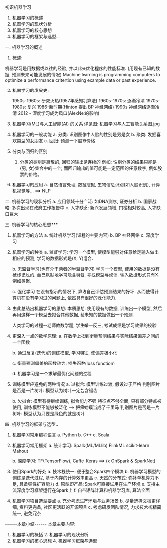 初识机器学习

1. 机器学习的概述
2. 机器学习的现状分析
3. 机器学习的核心思想
4. 机器学习的框架与选型..



一. 机器学习的概述
1) 概述:

  机器学习是用数据或以往的经验, 并以此来优化程序的性能标准. (用现有已知的数据, 预测未来可能发展的情况)
  Machine learning is programming computers to optimize a performance critertion using example data or past experience.


2) 机器学习的发展史:
   
   1950s-1960s: 研究火热(1957年感知机算法)
   1960s-1970s: 逐渐冷清
   1970s-1980s: 复兴
   1986-新时期(Hinton 提出 BP 神经网络)
   1990s 神经网络逐渐冷清
   2012 - 深度学习成为风口(AlexNet的影响)


3) 机器学习(ML)与人工智能(AI) 的关系
详见图: 机器学习与人工智能关系图.jpg


4) 机器学习的一般功能
    a. 分类: 识别图像中人脸的性别是男是女
    b. 聚类: 发掘喜欢类型的女朋友
    c. 回归: 预测一下股市价格

5) 分类与回归的区别
    1. 分类的类别是离散的, 回归的输出是连续的
    例如: 性别分类的结果只能是{男, 女}集合中的一个; 而回归输出的值可能是一定范围的任意数字, 例如股票的价格。


6) 机器学习的应用
    a. 自然语言处理, 数据挖掘, 生物信息识别(如人脸识别), 计算机视觉等...   ==> NLP 




二. 机器学习的现状分析
    a. 应用领域十分广泛: 如DNA测序, 证券分析
    b. 国家战略: 多次出现在政府工作报告中
    c. 人才缺乏: 新兴发展领域, 门槛相对较高, 人才缺口巨大






三. 机器学习的核心思想***

1) 机器学习的方法
    a. 统计机器学习(课程的主要内容)
    b. BP 神经网络
    c. 深度学习

2) 机器学习的种类
    a. 监督学习:
       学习一个模型, 使模型能够对任意给定输入做出相应的预测; 学习的数据形式是(X, Y)组合.


    b. 无监督学习(也有介于两者的半监督学习)
       学习一个模型, 使用的数据是没有被标记过的, 自己默默地学习隐含特性, 寻找模型与规律. 输入数据形式只有X. 例如类聚.


    c. 强化学习
       在没有指示的情况下, 算法自己评估预测结果的好坏. 从而使得计算机在没有学习过的问题上, 依然具有很好的泛化能力. 


3) 由此总结出机器学习的思想:
    本质思想: 使用现有的数据, 训练出一个模型, 然后再用这样一个模型去拟合其他数据, 给未知的数据做出一个预测.

    人类学习的过程--老师教数学题, 学生举一反三, 考试成绩是学习效果的校验



4) 更深入一点的数学原理:
    a. 在数学上找到衡量预测结果与实际结果偏差之间的一个函数

    b. 通过反复(迭代)的训练模型, 学习特征, 使偏差极小化

    c. 衡量预测偏差的函数称为: 损失函数(loss function)

    d. 机器学习是一个求解最优化问题的过程




5) 训练模型应避免的两种情况
    a. 过拟合: 模型训练过渡, 假设过于严格
        判别图片是否是一片树叶: 模型认为树叶一定包含锯齿

    b. 欠拟合: 模型有待继续训练, 拟合能力不强
        特征点不够全面, 只有部分特点被使用, 训练模型不能够被泛化  ==> 把癞蛤蟆当成了千里马
        判别图片是否是一片树叶: 模型认为只要是绿色的就是树叶







四. 机器学习的框架与选型..

1) 机器学习常用编程语言
    a. Python
    b. C++
    c. Scala


2) 机器学习常用框架
    a. 统计学习: Spark(ML/MLlib)   FlinkML   scikit-learn   Mahout

    b. 深度学习: TF(TensorFlow), Caffe, Keras  ==> (x OnSpark & SparkNet)


3) 使用Spark的好处
    a. 技术栈统一: 便于整合Spark四个模块
    b. 机器学习模型的训练是迭代过程, 基于内存的计算效率更高
    c. 天然的分布式: 弥补单机算力不足, 具备弹性扩容能力 
    d. 原型即产品: Spark可直接试用在生产环境
    e. 支持主流深度学习框架运行在Spark上
    f. 自带矩阵计算和机器学习库, 算法全面



4) 机器学习项目选型要点
    a. 充分考虑生产环境与业务场景
    b. 尽量选择文档更详细, 资料更完备, 社区更活跃的开源项目
    c. 考虑研发团队情况, 力求技术栈精简统一, 避免冗杂





------本章小结------
本章主要内容: 
1. 机器学习的概括             2. 机器学习的现状分析
3. 机器学习的核心思想         4. 机器学习框架与选型


